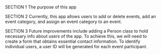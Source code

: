 SECTION 1
The purpose of this app

SECTION 2
Currently, this app allows users to add or delete events, add an event category, and assign an event category to an event.

SECTION 3
Future improvements include adding a Person class to hold necessary info about users of the app. To achieve this, we will need to create a form that obtains essential contact information. To identify individual users, a user ID will be generated for each event participant.
